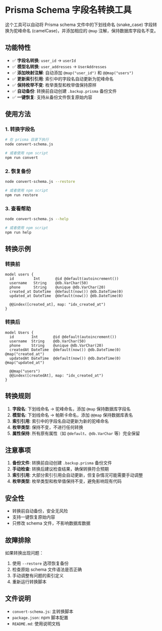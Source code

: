 # Prisma Schema 字段名转换工具

这个工具可以自动将 Prisma schema 文件中的下划线命名 (snake_case) 字段转换为驼峰命名 (camelCase)，并添加相应的 `@map` 注解，保持数据库字段名不变。

## 功能特性

- ✅ **字段名转换**: `user_id` → `userId`
- ✅ **模型名转换**: `user_addresses` → `UserAddresses`
- ✅ **添加映射注解**: 自动添加 `@map("user_id")` 和 `@@map("users")`
- ✅ **更新索引引用**: 索引中的字段名自动更新为驼峰命名
- ✅ **保持枚举不变**: 枚举类型和枚举值保持原样
- ✅ **自动备份**: 转换前自动创建 `.backup.prisma` 备份文件
- ✅ **一键恢复**: 支持从备份文件恢复原始内容

## 使用方法

### 1. 转换字段名

```bash
# 在 prisma 目录下执行
node convert-schema.js

# 或者使用 npm script
npm run convert
```

### 2. 恢复备份

```bash
node convert-schema.js --restore

# 或者使用 npm script
npm run restore
```

### 3. 查看帮助

```bash
node convert-schema.js --help

# 或者使用 npm script
npm run help
```

## 转换示例

### 转换前
```prisma
model users {
  id         Int       @id @default(autoincrement())
  username   String    @db.VarChar(50)
  phone      String    @unique @db.VarChar(20)
  created_at DateTime  @default(now()) @db.DateTime(0)
  updated_at DateTime  @default(now()) @db.DateTime(0)

  @@index([created_at], map: "idx_created_at")
}
```

### 转换后
```prisma
model Users {
  id        Int       @id @default(autoincrement())
  username  String    @db.VarChar(50)
  phone     String    @unique @db.VarChar(20)
  createdAt DateTime  @default(now()) @db.DateTime(0) @map("created_at")
  updatedAt DateTime  @default(now()) @db.DateTime(0) @map("updated_at")

  @@map("users")
  @@index([createdAt], map: "idx_created_at")
}
```

## 转换规则

1. **字段名**: 下划线命名 → 驼峰命名，添加 `@map` 保持数据库字段名
2. **模型名**: 下划线命名 → 帕斯卡命名，添加 `@@map` 保持数据库表名
3. **索引引用**: 索引中的字段名自动更新为新的驼峰命名
4. **枚举类型**: 保持不变，不进行任何转换
5. **属性保持**: 所有原有属性（如 `@default`、`@db.VarChar` 等）完全保留

## 注意事项

1. **备份文件**: 转换前自动创建 `.backup.prisma` 备份文件
2. **手动检查**: 转换后建议检查结果，确保转换符合预期
3. **索引引用**: 大部分索引引用会自动更新，但复杂情况可能需要手动调整
4. **枚举类型**: 枚举类型和枚举值保持不变，避免影响现有代码

## 安全性

- 转换前自动备份，安全无风险
- 支持一键恢复原始内容
- 只修改 schema 文件，不影响数据库数据

## 故障排除

如果转换出现问题：

1. 使用 `--restore` 选项恢复备份
2. 检查原始 schema 文件语法是否正确
3. 手动调整有问题的索引定义
4. 重新运行转换脚本

## 文件说明

- `convert-schema.js`: 主转换脚本
- `package.json`: npm 脚本配置
- `README.md`: 使用说明文档